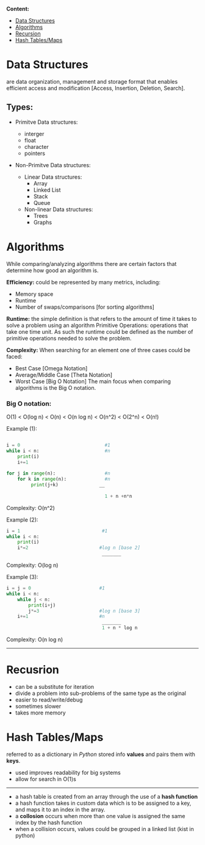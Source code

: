 **Content:**
- [Data Structures](#DS)
- [Algorithms](#algos)
- [Recursion](#recursion)
- [Hash Tables/Maps](#hash)


# Data Structures
<a id="DS"></a> 
are data organization, management and storage format that enables efficient access and modification [Access, Insertion, Deletion, Search].

## Types:
- Primitve Data structures:
  - interger
  - float
  - character
  - pointers

- Non-Primitve Data structures:
  - Linear Data structures:
    - Array
    - Linked List
    - Stack
    - Queue
  - Non-linear Data structures:
    - Trees
    - Graphs

# Algorithms
<a id="algos"></a> 
While comparing/analyzing algorithms there are certain factors that determine how good an algorithm is.

**Efficiency:** could be represented by many metrics, including:
- Memory space
- Runtime
- Number of swaps/comparisons [for sorting algorithms]

**Runtime:** the simple definition is that refers to the amount of time it takes to solve a problem using an algorithm
  Primitive Operations: operations that take one time unit.
  As such the runtime could be defined as the number of primitive operations needed to solve the problem.

**Complexity:**
When searching for an element one of three cases could be faced: 
  - Best Case [Omega Notation]
  - Average/Middle Case [Theta Notation]
  - Worst Case [Big O Notation]
The main focus when comparing algorithms is the Big O notation.

### Big O notation:
O(1) < O(log n) < O(n) < O(n log n) < O(n^2) < O(2^n) < O(n!)

Example (1):
```python

i = 0                               #1
while i < n:                        #n
    print(i)                        
    i+=1
            
for j in range(n):                  #n
    for k in range(n):              #n
         print(j+k)               __
            
                                    1 + n +n*n
```                                    
Complexity: O(n^2)

Example (2):
```python
i = 1                              #1
while i < n:                        
    print(i)
    i*=2                          #log n [base 2]
                                   _______
```                             
Complexity: O(log n)
            
Example (3):
```python
i = j = 0                         #1
while i < n:                        
    while j < n:
        print(i+j)
        j*=3                      #log n [base 3]
    i+=1                          #n    
                                   _______
                                   1 + n * log n
```
Complexity: O(n log n)


________

# Recusrion
<a id="recursion"></a> 
- can be a substitute for iteration
- divide a problem into sub-problems of the same type as the original
- easier to read/write/debug
- sometimes slower
- takes more memory



# Hash Tables/Maps
<a id="hash"></a> 
referred to as a dictionary in *Python* stored info **values** and pairs them with **keys**.
- used improves readability for big systems
- allow for search in O(1)s
_ _ _ _ _ _ _ _ _ 
- a hash table is created from an array through the use of a **hash function**
- a hash function takes in custom data which is to be assigned to a key, and maps it to an index in the array.
- a **collosion** occurs when more than one value is assigned the same index by the hash function
- when a collision occurs, values could be grouped in a linked list (kist in python)
